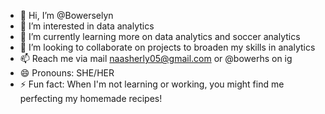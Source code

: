 - 👋 Hi, I’m @Bowerselyn
- 👀 I’m interested in data analytics
- 🌱 I’m currently learning more on data analytics and soccer analytics
- 💞️ I’m looking to collaborate on projects to broaden my skills in analytics
- 📫 Reach me via mail naasherly05@gmail.com or @bowerhs on ig
- 😄 Pronouns: SHE/HER
- ⚡ Fun fact: When I'm not learning or working, you might find me perfecting my homemade recipes!


<!---
Bowerselyn/Bowerselyn is a ✨ special ✨ repository because its `README.md` (this file) appears on your GitHub profile.
You can click the Preview link to take a look at your changes.
--->

